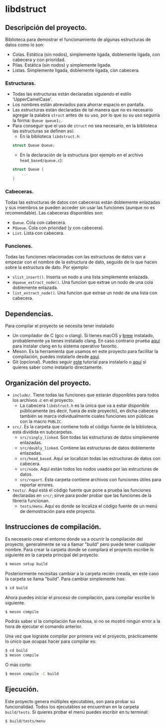 # libdstruct
## Descripción del proyecto.
Biblioteca para demostrar el funcionamiento de algunas estructuras de datos como lo son:
- Colas. Estática (sin nodos), simplemente ligada, doblemente ligada, con cabecera y con prioridad.
- Pilas. Estática (sin nodos) y simplemente ligada.
- Listas. Simplemente ligada, doblemente ligada, con cabecera.

### Estructuras.
- Todas las estructuras están declaradas siguiendo el estilo 'UpperCamelCase'.
- Los nombres están abreviados para ahorrar espacio en pantalla.
- Las estructuras están declaradas de tal manera que no es necesario agregar la palabra `struct` antes de su uso, por lo que su su uso seguiría la forma: `Queue queue1;`.
- Para conseguir que el uso de `struct` no sea necesario, en la biblioteca las estructuras se definen así:
  - En la biblioteca `libdstruct.h`:
  ``` C
  struct Queue Queue;
  ```
  - En la declaración de la estructura (por ejemplo en el archivo `head_based/queue.c`):
  ```C
  struct Queue {
      ...
  }
  ```

### Cabeceras.
Todas las estructuras de datos con cabeceras están doblemente enlazadas y sus miembros se pueden acceder sin usar las funciones (aunque no es recomendable).
Las cabeceras disponibles son:
- `Queue`. Cola con cabecera.
- `PQueue`. Cola con prioridad (y con cabecera).
- `List`. Lista con cabecera.

### Funciones.
Todas las funciones relacionadas con las estructuras de datos van a empezar con el nombre de la estructura de dato, seguido de lo que hacen sobre la estructura de dato. Por ejemplo:
- `slist_insert()`. Inserta un nodo a una lista simplemente enlazada.
- `dqueue_extract_node()`. Una funcion que extrae un nodo de una cola doblemente enlazada.
- `list_extract_node()`. Una funcion que extrae un nodo de una lista con cabecera.

## Dependencias.
Para compilar el proyecto se necesita tener instalado 
- Un compilador de C (gcc o clang). Si tienes macOS y [brew](https://brew.sh/index_es) instalado, probablemente ya tienes instalado clang. En caso contrario prueba [aquí](https://command-not-found.com/clang) para instalar clang en tu sistema operativo favorito.
- Meson. Es la herramienta que usamos en este proyecto para facilitar la compilación, puedes instalarlo desde [aquí](https://mesonbuild.com/SimpleStart.html).
- Git (opcional). Puedes seguir [este](https://git-scm.com/book/en/v2/Getting-Started-Installing-Git) tutorial para instalarlo o [aquí](https://command-not-found.com/git) si quieres saber como instalarlo directamente.

## Organización del proyecto.
- `include/`. Tiene todas las funciones que estarán disponibles para todos los archivos .c en el proyecto.
  - La cabecera `libdstruct.h` es la única que va a estar disponible públicamente (es decir, fuera de este proyecto), en dicha cabecera también se marca individualmente cuales funciones son públicas con la macro `PUBLIC`.
- `src/`. Es la carpeta que contiene todo el código fuente de la biblioteca, está dividida en subcarpetas.
  - `src/singly_linked`. Son todas las estructuras de datos simplemente enlazadas.
  - `src/doubly_linked`. Contiene las estructuras de datos doblemente enlazadas.
  - `src/head_based`. Aquí se localizan todas las estructuras de datos con cabecera.
  - `src/node`. Aquí están todos los nodos usados por las estructuras de datos.
  - `src/report`. Esta carpeta contiene archivos con funciones útiles para reportar errores.
- `tests/`. Aquí está el código fuente que pone a prueba las funciones declaradas en `src/`; sirve para poder probar que las funciones de la librería funcionan.
  - `tests/menu`. Aquí es donde se localiza el código fuente de un menú de demostración para este proyecto.

## Instrucciones de compilación.
Es necesario crear el entorno donde va a ocurrir la compilación del proyecto, generalmente se va a llamar "build" pero puede tener cualquier nombre. Para crear la carpeta donde se compilará el proyecto escribe lo siguiente en la carpeta principal del proyecto.
``` bash
$ meson setup build
```
Posteriormente necesitas cambiar a la carpeta recién creada, en este caso la carpeta se llama "build". Para cambiar simplemente has:
``` bash
$ cd build
```
Ahora puedes iniciar el proceso de compilación, para compilar escribe lo siguiente.
``` bash
$ meson compile
```
Podrás saber si la compilación fue exitosa, si no se mostró ningún error a la hora de ejecutar el comando anterior.

Una vez que lograste compilar por primera vez el proyecto, prácticamente lo único que ocupas hacer para compilar es:
``` bash
$ cd build
$ meson compile
```
O más corto:
``` bash
$ meson compile -C build
```

## Ejecución.
Este proyecto genera múltiples ejecutables, son para probar su funcionalidad. Todos los ejecutables se encuentran en la carpeta `build/tests`.
Si quieres probar el menú puedes escribir en tu terminal:
``` bash
$ build/tests/menu
```
